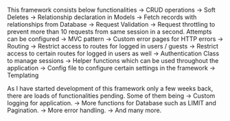 This framework consists below functionalities
    -> CRUD operations
    -> Soft Deletes
    -> Relationship declaration in Models
    -> Fetch records with relationships from Database
    -> Request Validation
    -> Request throttling to prevent more than 10 requests from same session in a second. Attempts can be configured
    -> MVC pattern
    -> Custom error pages for HTTP errors
    -> Routing
    -> Restrict access to routes for logged in users / guests
    -> Restrict access to certain routes for logged in users as well
    -> Authentication Class to manage sessions
    -> Helper functions which can be used throughout the application
    -> Config file to configure certain settings in the framework
    -> Templating

As I have started development of this framework only a few weeks back, there are loads of functionalities pending. Some of them being
    -> Custom logging for application.
    -> More functions for Database such as LIMIT and Pagination.
    -> More error handling.
    -> And many more.